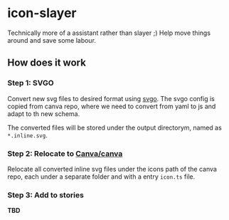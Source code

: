 # icon-slayer

Technically more of a assistant rather than slayer ;) Help move things around and save some labour.

## How does it work

### Step 1: SVGO

Convert new svg files to desired format using [svgo](https://github.com/svg/svgo). The svgo config is copied from canva repo, where we need to convert from yaml to js and adapt to th new schema.

The converted files will be stored under the output directorym, named as `*.inline.svg`.

### Step 2: Relocate to [Canva/canva](https://github.com/Canva/canva)

Relocate all converted inline svg files under the icons path of the canva repo, each under a separate folder and with a entry `icon.ts` file.

### Step 3: Add to stories

**TBD**